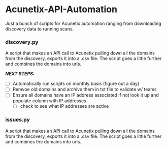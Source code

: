 # Acunetix-API-Automation
Just a bunch of scripts for Acunetix automation ranging from downloading discovery data to running scans.

### discovery.py  ### 
A script that makes an API call to Acunetix pulling down all the domains from the discovery, exports it into a .csv file. The script goes a little further and combines the domains into urls.

 ***NEXT STEPS:*** 
  - [ ] Automatically run scripts on monthly basis (figure out a day)
  - [ ] Remvoe old domains and archive them in txt file to validate w/ teams
  - [ ] Ensure all domains have an IP address associated if not look it up and populate column with IP addresses
    - [ ] check to see what IP addresses are active

### issues.py  ### 
A script that makes an API call to Acunetix pulling down all the domains from the discovery, exports it into a .csv file. The script goes a little further and combines the domains into urls.

